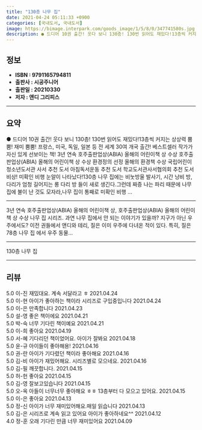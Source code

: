 ```yaml
---
title: "130층 나무 집"
date: 2021-04-24 05:11:33 +0900
categories: [국내도서, 국내도서]
image: https://bimage.interpark.com/goods_image/1/5/8/0/347741580s.jpg
description: ● 드디어 10권 출간! 웃다 보니 130층! 130번 읽어도 재밌다!13층씩 커지는 상상력 뿜뿜! 재미 뿜뿜! 프랑스, 미국, 독일, 일본 등 전 세계 30여 개국 출간! 베스트셀러 작가가 자신 있게 선보이는 책! 3년 연속 호주출판업상(ABIA) 올해의 어린이책 상 수상 호주출
---
```


## **정보**

- **ISBN : 9791165794811**
- **출판사 : 시공주니어**
- **출판일 : 20210330**
- **저자 : 앤디 그리피스**

------



## **요약**

●  드디어 10권 출간! 웃다 보니 130층! 130번 읽어도 재밌다!13층씩 커지는 상상력 뿜뿜! 재미 뿜뿜! 프랑스, 미국, 독일, 일본 등 전 세계 30여 개국 출간!  베스트셀러 작가가 자신 있게 선보이는 책! 3년 연속 호주출판업상(ABIA) 올해의 어린이책 상 수상  호주출판업상(ABIA) 올해의 어린이책 상 수상  환경정의 선정 올해의 환경책 수상 국립어린이청소년도서관 사서 추천 도서 아침독서운동 추천 도서 학교도서관사서협의회 추천 도서비상! 미확인 비행 눈알이 나타났다!130층 나무 집에는 비눗방울 발사기, 시간 낭비 방,다리가 엄청 길어지는 롱 다리 방 들이 새로 생긴다.그런데 짜증 나는 파리 때문에 나무 집에 불이 난 것도 모자라,나무 집이 통째로 미확인 비행 ...

------

3년 연속 호주출판업상(ABIA) 올해의 어린이책 상, 호주출판업상(ABIA) 올해의 어린이책 상 수상 나무 집 시리즈. 과연 나무 집에서 안 되는 이야기가 있을까? 지구가 아닌 우주에서도? 이전 권들에서 앤디와 테리, 질은 이미 우주에 다녀온 적이 있다. 특히, 질은  78층 나무 집 에서 우주 동물... 

------


130층 나무 집 

------


## **리뷰** 

5.0 이-진 재밌대요. 계속 서달라고 ㅎ 2021.04.24 <br/>5.0 이-현 아이가 좋아하는 책이라 시리즈로 구입중입니다 2021.04.24 <br/>5.0 이-은 만족합니다 2021.04.23 <br/>5.0 설-영 좋은 책이에요 2021.04.21 <br/>5.0 박-숙 너무 기다린 책이예요  2021.04.21 <br/>5.0 이-희 좋아요 2021.04.19 <br/>5.0 서-혜 기다리던 책이었어요. 아이가 잘봐요 2021.04.18 <br/>5.0 윤-규 아이들이 좋아해용! 2021.04.16 <br/>5.0 권-란 아이가 기다렸던 책이라 좋아해요 2021.04.16 <br/>5.0 김-비 아이가 재밌어해요. 시리즈별로 모으네요. 2021.04.16 <br/>5.0 김-필 깨끗합니다. 2021.04.15 <br/>5.0 허-헌 좋아요  2021.04.15 <br/>5.0 김-영 잘보고있습니다 2021.04.15 <br/>5.0 오-옥 아들이 너무너무 좋아해요 ㅎㅎ
13층부터 다 모으고 있어요. 2021.04.15 <br/>5.0 이-은 좋아요 2021.04.13 <br/>5.0 정-신 아이가 너무 재미있어해요.매일 읽습니다 2021.04.13 <br/>5.0 김-은 시리즈로 계속 읽고 있어요 아이가 좋아하네요^^ 2021.04.12 <br/>4.0 정-훈 오래 기다린 만큼 너무 재미있어요 2021.04.09 <br/>